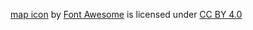 [map icon](https://fontawesome.com/icons/map?style=regular) by [Font Awesome](https://github.com/FortAwesome/Font-Awesome) is licensed under [CC BY 4.0](https://creativecommons.org/licenses/by/4.0/legalcode)